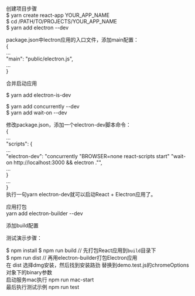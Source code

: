 创建项目步骤  
$ yarn create react-app YOUR_APP_NAME  
$ cd /PATH/TO/PROJECTS/YOUR_APP_NAME  
$ yarn add electron --dev  

package.json中lectron应用的入口文件，添加main配置：  
{  
  ...  
  "main": "public/electron.js",  
  ...  
}  

合并启动应用  

$ yarn add electron-is-dev  

$ yarn add concurrently --dev  
$ yarn add wait-on --dev  

修改package.json，添加一个electron-dev脚本命令：  
{  
  ...  
  "scripts": {  
    ...  
    "electron-dev": "concurrently \"BROWSER=none react-scripts start\" \"wait-on http://localhost:3000 && electron .\"",  
    ...  
  }  
  ...  
}  
执行一句yarn electron-dev就可以启动React + Electron应用了。  

应用打包  
yarn  add electron-builder --dev  

添加build配置  
  




测试演示步骤：

$ npm install 
$ npm run build // 先打包React应用到`build`目录下    
$ npm run dist // 再用electron-builder打包Electron应用  
在 dist 选择dmg安装，然后找到安装路劲 替换到demo.test.js的chromeOptions对象下的binary参数  
启动服务mac执行  npm run mac-start  
最后执行测试示例  npm run test  




